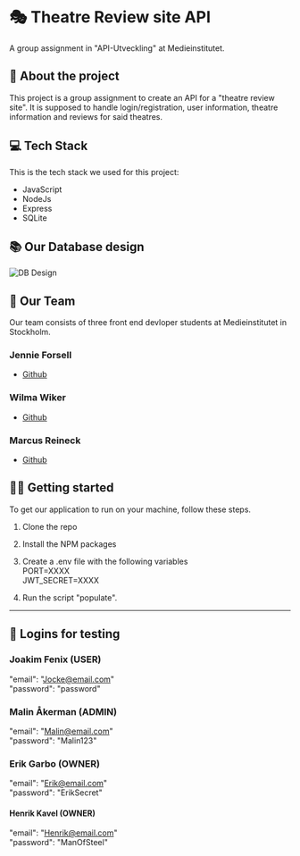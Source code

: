 # 🎭 Theatre Review site API

A group assignment in "API-Utveckling" at Medieinstitutet.

## 📜 About the project

This project is a group assignment to create an API for a "theatre review site". It is supposed to handle login/registration, user information, theatre information and reviews for said theatres.

## 💻 Tech Stack

This is the tech stack we used for this project:

- JavaScript
- NodeJs
- Express
- SQLite

## 📚 Our Database design

![DB Design](https://i.ibb.co/WpbYtzq/Theatre-reviews.png)

## 🤝 Our Team

Our team consists of three front end devloper students at Medieinstitutet in Stockholm.

### Jennie Forsell

- [Github](https://github.com/jennieforsell1992)

### Wilma Wiker

- [Github](https://github.com/wilmawiker)

### Marcus Reineck

- [Github](https://github.com/MarcusRei)

## 🏃‍♀️ Getting started

To get our application to run on your machine, follow these steps.

1. Clone the repo

2. Install the NPM packages

3. Create a .env file with the following variables  
   PORT=XXXX  
   JWT_SECRET=XXXX

4. Run the script "populate".

---

## 👥 Logins for testing

### Joakim Fenix (USER)

"email": "Jocke@email.com"  
"password": "password"

### Malin Åkerman (ADMIN)

"email": "Malin@email.com"   
"password": "Malin123"

### Erik Garbo (OWNER)

"email": "Erik@email.com"  
"password": "ErikSecret"

#### Henrik Kavel (OWNER)

"email": "Henrik@email.com"   
"password": "ManOfSteel"
